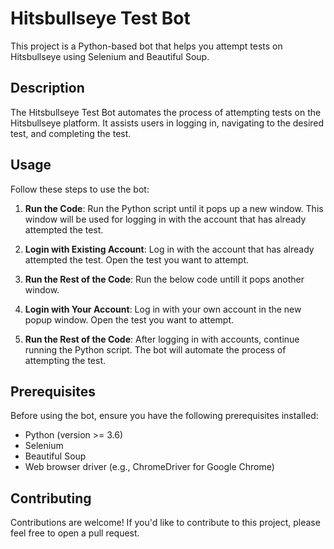 # Hitsbullseye Test Bot

This project is a Python-based bot that helps you attempt tests on Hitsbullseye using Selenium and Beautiful Soup.

## Description

The Hitsbullseye Test Bot automates the process of attempting tests on the Hitsbullseye platform. It assists users in logging in, navigating to the desired test, and completing the test.

## Usage

Follow these steps to use the bot:

1. **Run the Code**: Run the Python script until it pops up a new window. This window will be used for logging in with the account that has already attempted the test.

2. **Login with Existing Account**: Log in with the account that has already attempted the test. Open the test you want to attempt.

3. **Run the Rest of the Code**: Run the below code untill it pops another window.

4. **Login with Your Account**: Log in with your own account in the new popup window. Open the test you want to attempt.

5. **Run the Rest of the Code**: After logging in with accounts, continue running the Python script. The bot will automate the process of attempting the test.

## Prerequisites

Before using the bot, ensure you have the following prerequisites installed:

- Python (version >= 3.6)
- Selenium
- Beautiful Soup
- Web browser driver (e.g., ChromeDriver for Google Chrome)

## Contributing
Contributions are welcome! If you'd like to contribute to this project, please feel free to open a pull request.
